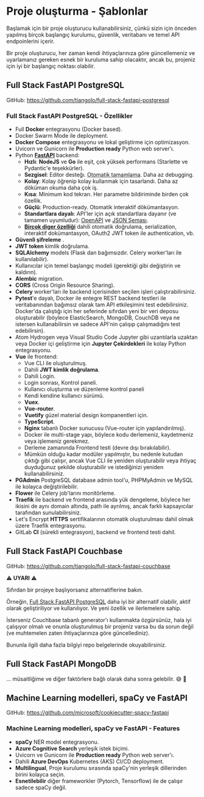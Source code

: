 # Proje oluşturma - Şablonlar

Başlamak için bir proje oluşturucu kullanabilirsiniz, çünkü sizin için önceden yapılmış birçok başlangıç ​​kurulumu, güvenlik, veritabanı ve temel API endpoinlerini içerir.

Bir proje oluşturucu, her zaman kendi ihtiyaçlarınıza göre güncellemeniz ve uyarlamanız gereken esnek bir kuruluma sahip olacaktır, ancak bu, projeniz için iyi bir başlangıç ​​noktası olabilir.

## Full Stack FastAPI PostgreSQL

GitHub: <a href="https://github.com/tiangolo/full-stack-fastapi-postgresql" class="external-link" target="_blank">https://github.com/tiangolo/full-stack-fastapi-postgresql</a>

### Full Stack FastAPI PostgreSQL - Özellikler

* Full **Docker** entegrasyonu (Docker based).
* Docker Swarm Mode ile deployment.
* **Docker Compose** entegrasyonu ve lokal geliştirme için optimizasyon.
* Uvicorn ve Gunicorn ile **Production ready** Python web server'ı.
* Python <a href="https://github.com/fastapi/fastapi" class="external-link" target="_blank">**FastAPI**</a> backend:
    * **Hızlı**: **NodeJS** ve **Go** ile eşit, çok yüksek performans (Starlette ve Pydantic'e teşekkürler).
    * **Sezgisel**: Editor desteğı. <abbr title="auto-complete, IntelliSense gibi isimlerle de bilinir">Otomatik tamamlama</abbr>. Daha az debugging.
    * **Kolay**: Kolay öğrenip kolay kullanmak için tasarlandı. Daha az döküman okuma daha çok iş.
    * **Kısa**: Minimum kod tekrarı. Her parametre bildiriminde birden çok özellik.
    * **Güçlü**: Production-ready. Otomatik interaktif dökümantasyon.
    * **Standartlara dayalı**: API'ler için açık standartlara dayanır (ve tamamen uyumludur): <a href="https://github.com/OAI/OpenAPI-Specification" class="external-link" target="_blank">OpenAPI</a> ve <a href="https://json-schema.org/" class="external-link" target="_blank">JSON Şeması</a>.
    * <a href="https://fastapi.tiangolo.com/features/" class="external-link" target="_blank">**Birçok diger özelliği**</a> dahili otomatik doğrulama, serialization, interaktif dokümantasyon, OAuth2 JWT token ile authentication, vb.
* **Güvenli şifreleme** .
* **JWT token** kimlik doğrulama.
* **SQLAlchemy** models (Flask dan bağımsızdır. Celery worker'ları ile kullanılabilir).
* Kullanıcılar için temel başlangıç ​​modeli (gerektiği gibi değiştirin ve kaldırın).
* **Alembic** migration.
* **CORS** (Cross Origin Resource Sharing).
* **Celery** worker'ları ile backend içerisinden seçilen işleri çalıştırabilirsiniz.
* **Pytest**'e dayalı, Docker ile entegre REST backend testleri ile veritabanından bağımsız olarak tam API etkileşimini test edebilirsiniz. Docker'da çalıştığı için her seferinde sıfırdan yeni bir veri deposu oluşturabilir (böylece ElasticSearch, MongoDB, CouchDB veya ne istersen kullanabilirsin ve sadece API'nin çalışıp çalışmadığını test edebilirsin).
* Atom Hydrogen veya Visual Studio Code Jupyter gibi uzantılarla uzaktan veya Docker içi geliştirme için **Jupyter Çekirdekleri** ile kolay Python entegrasyonu.
* **Vue** ile frontend:
    * Vue CLI ile oluşturulmuş.
    * Dahili **JWT kimlik doğrulama**.
    * Dahili Login.
    * Login sonrası, Kontrol paneli.
    * Kullanıcı oluşturma ve düzenleme kontrol paneli
    * Kendi kendine kullanıcı sürümü.
    * **Vuex**.
    * **Vue-router**.
    * **Vuetify** güzel material design kompanentleri için.
    * **TypeScript**.
    * **Nginx** tabanlı Docker sunucusu (Vue-router için yapılandırılmış).
    * Docker ile multi-stage yapı, böylece kodu derlemeniz, kaydetmeniz veya işlemeniz gerekmez.
    * Derleme zamanında Frontend testi (devre dışı bırakılabilir).
    * Mümkün olduğu kadar modüler yapılmıştır, bu nedenle kutudan çıktığı gibi çalışır, ancak Vue CLI ile yeniden oluşturabilir veya ihtiyaç duyduğunuz şekilde oluşturabilir ve istediğinizi yeniden kullanabilirsiniz.
* **PGAdmin** PostgreSQL database admin tool'u, PHPMyAdmin ve MySQL ile kolayca değiştirilebilir.
* **Flower** ile Celery job'larını monitörleme.
* **Traefik** ile backend ve frontend arasında yük dengeleme, böylece her ikisini de aynı domain altında, path ile ayrılmış, ancak farklı kapsayıcılar tarafından sunulabilirsiniz.
* Let's Encrypt **HTTPS** sertifikalarının otomatik oluşturulması dahil olmak üzere Traefik entegrasyonu.
* GitLab **CI** (sürekli entegrasyon), backend ve frontend testi dahil.

## Full Stack FastAPI Couchbase

GitHub: <a href="https://github.com/tiangolo/full-stack-fastapi-couchbase" class="external-link" target="_blank">https://github.com/tiangolo/full-stack-fastapi-couchbase</a>

⚠️ **UYARI** ⚠️

Sıfırdan bir projeye başlıyorsanız alternatiflerine bakın.

Örneğin,  <a href="https://github.com/tiangolo/full-stack-fastapi-postgresql" class="external-link" target="_blank">Full Stack FastAPI PostgreSQL</a> daha iyi bir alternatif olabilir, aktif olarak geliştiriliyor ve kullanılıyor. Ve yeni özellik ve ilerlemelere sahip.

İsterseniz Couchbase tabanlı generator'ı kullanmakta özgürsünüz, hala iyi çalışıyor olmalı ve onunla oluşturulmuş bir projeniz varsa bu da sorun değil (ve muhtemelen zaten ihtiyaçlarınıza göre güncellediniz).

Bununla ilgili daha fazla bilgiyi repo belgelerinde okuyabilirsiniz.

## Full Stack FastAPI MongoDB

... müsaitliğime ve diğer faktörlere bağlı olarak daha sonra gelebilir. 😅 🎉

## Machine Learning modelleri, spaCy ve FastAPI

GitHub: <a href="https://github.com/microsoft/cookiecutter-spacy-fastapi" class="external-link" target="_blank">https://github.com/microsoft/cookiecutter-spacy-fastapi</a>

### Machine Learning modelleri, spaCy ve FastAPI - Features

* **spaCy** NER model entegrasyonu.
* **Azure Cognitive Search** yerleşik istek biçimi.
* Uvicorn ve Gunicorn ile **Production ready** Python web server'ı.
* Dahili **Azure DevOps** Kubernetes (AKS) CI/CD deployment.
* **Multilingual**, Proje kurulumu sırasında spaCy'nin yerleşik dillerinden birini kolayca seçin.
* **Esnetilebilir** diğer frameworkler (Pytorch, Tensorflow) ile de çalışır sadece spaCy değil.

